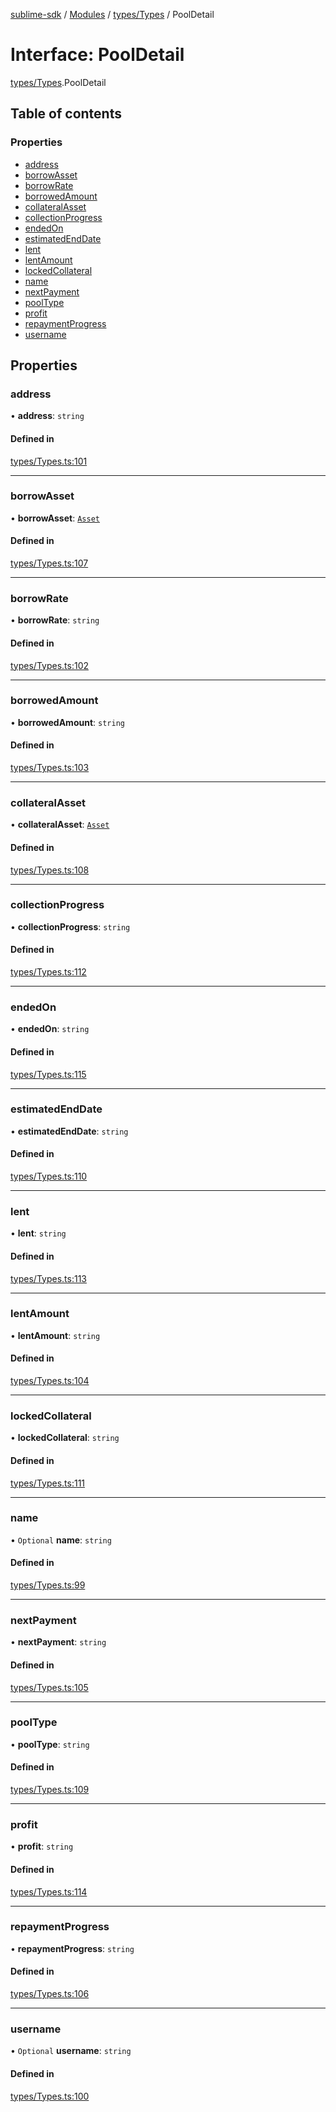 [sublime-sdk](../README.md) / [Modules](../modules.md) / [types/Types](../modules/types_Types.md) / PoolDetail

# Interface: PoolDetail

[types/Types](../modules/types_Types.md).PoolDetail

## Table of contents

### Properties

- [address](types_Types.PoolDetail.md#address)
- [borrowAsset](types_Types.PoolDetail.md#borrowasset)
- [borrowRate](types_Types.PoolDetail.md#borrowrate)
- [borrowedAmount](types_Types.PoolDetail.md#borrowedamount)
- [collateralAsset](types_Types.PoolDetail.md#collateralasset)
- [collectionProgress](types_Types.PoolDetail.md#collectionprogress)
- [endedOn](types_Types.PoolDetail.md#endedon)
- [estimatedEndDate](types_Types.PoolDetail.md#estimatedenddate)
- [lent](types_Types.PoolDetail.md#lent)
- [lentAmount](types_Types.PoolDetail.md#lentamount)
- [lockedCollateral](types_Types.PoolDetail.md#lockedcollateral)
- [name](types_Types.PoolDetail.md#name)
- [nextPayment](types_Types.PoolDetail.md#nextpayment)
- [poolType](types_Types.PoolDetail.md#pooltype)
- [profit](types_Types.PoolDetail.md#profit)
- [repaymentProgress](types_Types.PoolDetail.md#repaymentprogress)
- [username](types_Types.PoolDetail.md#username)

## Properties

### address

• **address**: `string`

#### Defined in

[types/Types.ts:101](https://github.com/akshay111meher/sublime-sdk/blob/06a64cf/src/types/Types.ts#L101)

___

### borrowAsset

• **borrowAsset**: [`Asset`](types_Types.Asset.md)

#### Defined in

[types/Types.ts:107](https://github.com/akshay111meher/sublime-sdk/blob/06a64cf/src/types/Types.ts#L107)

___

### borrowRate

• **borrowRate**: `string`

#### Defined in

[types/Types.ts:102](https://github.com/akshay111meher/sublime-sdk/blob/06a64cf/src/types/Types.ts#L102)

___

### borrowedAmount

• **borrowedAmount**: `string`

#### Defined in

[types/Types.ts:103](https://github.com/akshay111meher/sublime-sdk/blob/06a64cf/src/types/Types.ts#L103)

___

### collateralAsset

• **collateralAsset**: [`Asset`](types_Types.Asset.md)

#### Defined in

[types/Types.ts:108](https://github.com/akshay111meher/sublime-sdk/blob/06a64cf/src/types/Types.ts#L108)

___

### collectionProgress

• **collectionProgress**: `string`

#### Defined in

[types/Types.ts:112](https://github.com/akshay111meher/sublime-sdk/blob/06a64cf/src/types/Types.ts#L112)

___

### endedOn

• **endedOn**: `string`

#### Defined in

[types/Types.ts:115](https://github.com/akshay111meher/sublime-sdk/blob/06a64cf/src/types/Types.ts#L115)

___

### estimatedEndDate

• **estimatedEndDate**: `string`

#### Defined in

[types/Types.ts:110](https://github.com/akshay111meher/sublime-sdk/blob/06a64cf/src/types/Types.ts#L110)

___

### lent

• **lent**: `string`

#### Defined in

[types/Types.ts:113](https://github.com/akshay111meher/sublime-sdk/blob/06a64cf/src/types/Types.ts#L113)

___

### lentAmount

• **lentAmount**: `string`

#### Defined in

[types/Types.ts:104](https://github.com/akshay111meher/sublime-sdk/blob/06a64cf/src/types/Types.ts#L104)

___

### lockedCollateral

• **lockedCollateral**: `string`

#### Defined in

[types/Types.ts:111](https://github.com/akshay111meher/sublime-sdk/blob/06a64cf/src/types/Types.ts#L111)

___

### name

• `Optional` **name**: `string`

#### Defined in

[types/Types.ts:99](https://github.com/akshay111meher/sublime-sdk/blob/06a64cf/src/types/Types.ts#L99)

___

### nextPayment

• **nextPayment**: `string`

#### Defined in

[types/Types.ts:105](https://github.com/akshay111meher/sublime-sdk/blob/06a64cf/src/types/Types.ts#L105)

___

### poolType

• **poolType**: `string`

#### Defined in

[types/Types.ts:109](https://github.com/akshay111meher/sublime-sdk/blob/06a64cf/src/types/Types.ts#L109)

___

### profit

• **profit**: `string`

#### Defined in

[types/Types.ts:114](https://github.com/akshay111meher/sublime-sdk/blob/06a64cf/src/types/Types.ts#L114)

___

### repaymentProgress

• **repaymentProgress**: `string`

#### Defined in

[types/Types.ts:106](https://github.com/akshay111meher/sublime-sdk/blob/06a64cf/src/types/Types.ts#L106)

___

### username

• `Optional` **username**: `string`

#### Defined in

[types/Types.ts:100](https://github.com/akshay111meher/sublime-sdk/blob/06a64cf/src/types/Types.ts#L100)
